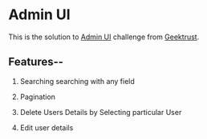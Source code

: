 # Admin UI

This is the solution to [Admin UI](https://www.geektrust.com/challenge/admin-ui) challenge from [Geektrust](https://www.geektrust.com).

## Features--

1. Searching 
  searching with any field 

2. Pagination  

3. Delete Users Details by Selecting particular User 
4. Edit user details